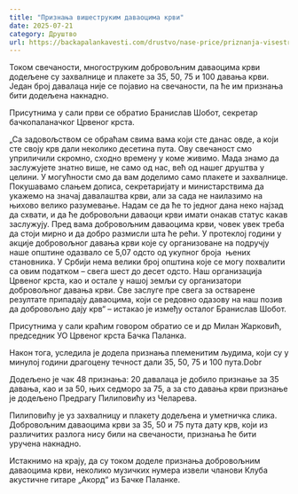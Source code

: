 ```yaml
---
title: "Признања вишеструким даваоцима крви"
date: 2025-07-21
category: Друштво
url: https://backapalankavesti.com/drustvo/nase-price/priznanja-visestrukim-davaocima-krvi/
---
```


Током свечаности, многоструким добровољним даваоцима крви додељене су захвалнице и плакете за 35, 50, 75 и 100 давања крви. Један број давалаца није се појавио на свечаности, па ће им признања бити додељена накнадно.

Присутнима у сали први се обратио Бранислав Шобот, секретар бачкопаланачког Црвеног крста.

„Са задовољством се обраћам свима вама који сте данас овде, а који сте своју крв дали неколико десетина пута. Ову свечаност смо уприличили скромно, сходно времену у коме живимо. Мада знамо да заслужујете знатно више, не само од нас, већ од нашег друштва у целини. У могућности смо да вам доделимо само плакете и захвалнице. Покушавамо слањем дописа, секретаријату и министарствима да укажемо на значај давалаштва крви, али за сада не наилазимо на њихово велико разумевање. Надам се да ће то једног дана неко најзад да схвати, и да ће добровољни даваоци крви имати онакав статус какав заслужују. Пред вама добровољним даваоцима крви, човек увек треба да стоји мирно и да добро размисли шта ће рећи. У протеклој години у акције добровољног давања крви које су организоване на подручју наше општине одазвало се 5,07 одсто од укупног броја  њених становника. У Србији нема велики број општина које се могу похвалити са овим податком – свега шест до десет одсто. Наш организација Црвеног крста, као и остале у нашој земљи су организатори добровољног давања крви. Све заслуге пре свега за остварене резултате припадају даваоцима, који се редовно одазову на наш позив да добровољно дају крв“ – истакао је између осталог Бранислав Шобот.

Присутнима у сали краћим говором обратио се и др Милан Жарковић, председник УО Црвеног крста Бачка Паланка.

Након тога, уследила је додела признања племенитим људима, који су у минулој години драгоцену течност дали 35, 50, 75 и 100 пута.Dobr

Додељено је чак 48 признања: 20 давалаца је добило признање за 35 давања, као и за 50, њих седморо за 75, а за сто давања крви признање је додељено Предрагу Пилиповићу из Челарева.

Пилиповићу је уз захвалницу и плакету додељена и уметничка слика. Добровољним даваоцима крви за 35, 50 и 75 пута дату крв, који из различитих разлога нису били на свечаности, признања ће бити уручена накнадно.

Истакнимо на крају, да су током доделе признања добровољним даваоцима крви, неколико музичких нумера извели чланови Клуба акустичне гитаре „Акорд“ из Бачке Паланке.
